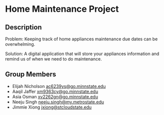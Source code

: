 # Home Maintenance Project

## Description
Problem: Keeping track of home appliances maintenance due dates can be overwhelming.  
 
Solution: A digital application that will store your appliances information and remind us of when we need to do maintenance. 

## Group Members

- Elijah Nicholson <ac6239ys@go.minnstate.edu>
- Aaqil Jaffer <xm9363cy@go.minnstate.edu>
- Asia Osman <xv2262gn@go.minnstate.edu>
- Neeju Singh <neeju.singh@my.metrostate.edu>
- Jimmie Xiong <jxiong@stcloudstate.edu>
